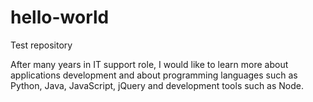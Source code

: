 # hello-world
Test repository

After many years in IT support role, I would like to learn more about applications development and about programming languages such as Python, Java, JavaScript, jQuery and development tools such as Node.
